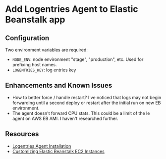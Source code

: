 # Add Logentries Agent to Elastic Beanstalk app

## Configuration

Two environment variables are required:

* `NODE_ENV`: node environment "stage", "production", etc.  Used for prefixing host names.
* `LOGENTRIES_KEY`: log entries key

## Enhancements and Known Issues

* How to better force / handle restart? I've noticed that logs may not begin forwarding until a second deploy or restart after the initial run on new EB environment.
* The agent doesn't forward CPU stats.  This could be a limit of the le agent on AWS EB AMI. I haven't researched further.

## Resources

* [Logentries Agent Installation](https://logentries.com/doc/agent/#installation)
* [Customizing Elastic Beanstalk EC2 Instances](http://docs.aws.amazon.com/elasticbeanstalk/latest/dg/customize-containers-ec2.html)
